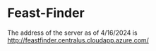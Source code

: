 # Feast-Finder

The address of the server as of 4/16/2024 is http://feastfinder.centralus.cloudapp.azure.com/
